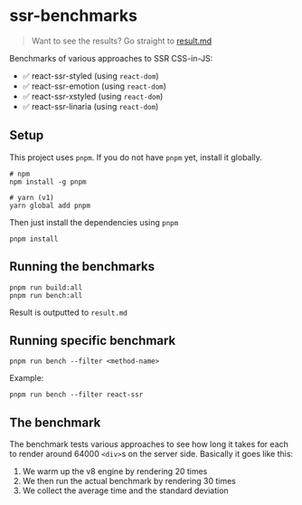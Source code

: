 # ssr-benchmarks

> Want to see the results? Go straight to [result.md](./result.md)

Benchmarks of various approaches to SSR CSS-in-JS:
- ✅ react-ssr-styled (using `react-dom`)
- ✅ react-ssr-emotion (using `react-dom`)
- ✅ react-ssr-xstyled (using `react-dom`)
- ✅ react-ssr-linaria (using `react-dom`)

## Setup
This project uses `pnpm`. If you do not have `pnpm` yet, install it globally.
```
# npm
npm install -g pnpm

# yarn (v1)
yarn global add pnpm
```

Then just install the dependencies using `pnpm`
```
pnpm install
```

## Running the benchmarks
```
pnpm run build:all
pnpm run bench:all
```

Result is outputted to `result.md`

## Running specific benchmark
```
pnpm run bench --filter <method-name>
```
Example:
```
pnpm run bench --filter react-ssr
```

## The benchmark
The benchmark tests various approaches to see how long it takes for each to render around 64000 `<div>`s on the server side. Basically it goes like this:
1. We warm up the v8 engine by rendering 20 times
2. We then run the actual benchmark by rendering 30 times
3. We collect the average time and the standard deviation
